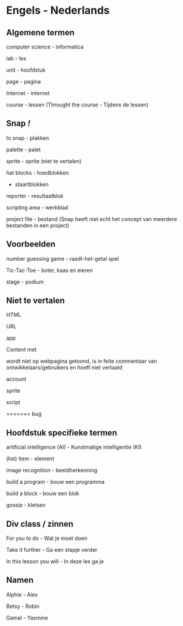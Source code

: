 # Engels - Nederlands

## Algemene termen
computer science - informatica

lab - les

unit - hoofdstuk

page - pagina

Internet - internet

course - lessen (Throught the course - Tijdens de lessen)

## Snap *!*

to snap - plakken

palette - palet

sprite - sprite (niet te vertalen)

hat blocks - hoedblokken

- staartblokken

reporter - resultaatblok

scripting area - werkblad

project file - bestand (Snap heeft niet echt het concept van meerdere bestanden in een project)

## Voorbeelden

number guessing game - raadt-het-getal spel

Tic-Tac-Toe - boter, kaas en eieren

stage - podium

## Niet te vertalen
HTML

URL 

app 

Content met <div class="todo"></div> wordt niet op webpagina getoond, is in feite commentaar van ontwikkelaars/gebruikers en hoeft niet vertaald

account

sprite

script

=======
bug

## Hoofdstuk specifieke termen
artificial intelligence (AI) - Kunstmatige intelligentie (KI)

(list) item - element

image recognition - beeldherkenning

build a program - bouw een programma

build a block - bouw een blok

gossip - kletsen

## Div class / zinnen

For you to do - Wat je moet doen

Take it further - Ga een stapje verder

In this lesson you will - In deze les ga je

## Namen
Alphie - Alex

Betsy - Robin

Gamal - Yasmine
